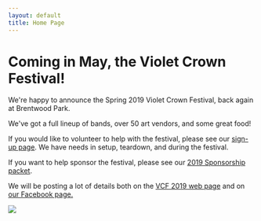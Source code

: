 ```yaml
---
layout: default
title: Home Page
---
```


# Coming in May, the Violet Crown Festival!

We're happy to announce the Spring 2019 Violet Crown Festival,
back again at Brentwood Park.

We've got a full lineup of bands, over 50 art vendors, and some great food!

If you would like to volunteer to help with the festival,
please see our <a href="https://www.givepulse.com/group/events/238305">sign-up page</a>.
We have needs in setup, teardown, and during the festival.

If you want to help sponsor the festival, please see our <a href="docs/VCF%202019%20sponsorship%20packet.pdf">2019 Sponsorship packet</a>.

We will be posting a lot of details both on the
<a href="vcf_2019.html">VCF 2019 web page</a> and on
<a href="https://www.facebook.com/events/492192407976759/">our Facebook page.</a>

<img src="img/DSC_0652.jpg" class="img-responsive well">
